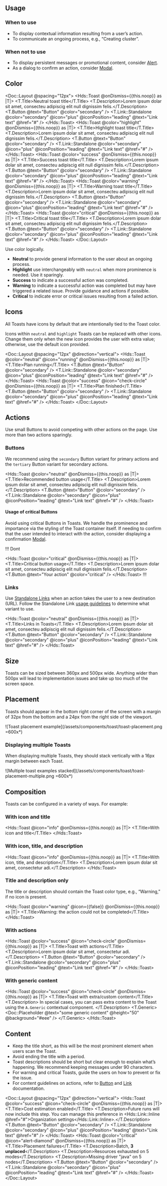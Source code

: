 ## Usage

### When to use

- To display contextual information resulting from a user’s action.
- To communicate an ongoing process, e.g., “Creating cluster”.

### When not to use

- To display persistent messages or promotional content, consider [Alert](/components/alert).
- As a dialog to confirm an action, consider [Modal](/components/modal).

## Color

<Doc::Layout @spacing="12px">
  <Hds::Toast @onDismiss={{this.noop}} as |T|>
    <T.Title>Neutral toast title</T.Title>
    <T.Description>Lorem ipsum dolar sit amet, consecteu adipiscig elit null dignissim felis.</T.Description>
    <T.Button @text="Button" @color="secondary" />
    <T.Link::Standalone @color="secondary" @icon="plus" @iconPosition="leading" @text="Link text" @href="#" />
  </Hds::Toast>
  <Hds::Toast @color="highlight" @onDismiss={{this.noop}} as |T|>
    <T.Title>Highlight toast title</T.Title>
    <T.Description>Lorem ipsum dolar sit amet, consecteu adipiscig elit null dignissim felis.</T.Description>
    <T.Button @text="Button" @color="secondary" />
    <T.Link::Standalone @color="secondary" @icon="plus" @iconPosition="leading" @text="Link text" @href="#" />
  </Hds::Toast>
  <Hds::Toast @color="success" @onDismiss={{this.noop}} as |T|>
    <T.Title>Success toast title</T.Title>
    <T.Description>Lorem ipsum dolar sit amet, consecteu adipiscig elit null dignissim felis.</T.Description>
    <T.Button @text="Button" @color="secondary" />
    <T.Link::Standalone @color="secondary" @icon="plus" @iconPosition="leading" @text="Link text" @href="#" />
  </Hds::Toast>
  <Hds::Toast @color="warning" @onDismiss={{this.noop}} as |T|>
    <T.Title>Warning toast title</T.Title>
    <T.Description>Lorem ipsum dolar sit amet, consecteu adipiscig elit null dignissim felis.</T.Description>
    <T.Button @text="Button" @color="secondary" />
    <T.Link::Standalone @color="secondary" @icon="plus" @iconPosition="leading" @text="Link text" @href="#" />
  </Hds::Toast>
  <Hds::Toast @color="critical" @onDismiss={{this.noop}} as |T|>
    <T.Title>Critical toast title</T.Title>
    <T.Description>Lorem ipsum dolar sit amet, consecteu adipiscig elit null dignissim felis.</T.Description>
    <T.Button @text="Button" @color="secondary" />
    <T.Link::Standalone @color="secondary" @icon="plus" @iconPosition="leading" @text="Link text" @href="#" />
  </Hds::Toast>
</Doc::Layout>

Use color logically.

- **Neutral** to provide general information to the user about an ongoing process.
- **Highlight** use interchangeably with `neutral` when more prominence is needed. Use it sparingly.
- **Success** to indicate a successful action was completed.
- **Warning** to indicate a successful action was completed but may have triggered a related issue. Provide guidance and actions if possible.
- **Critical** to indicate error or critical issues resulting from a failed action.

## Icons

All Toasts have icons by default that are intentionally tied to the Toast color.

Icons within `neutral` and `highlight` Toasts can be replaced with other icons. Change them only when the new icon provides the user with extra value; otherwise, use the default icon provided.

<Doc::Layout @spacing="12px" @direction="vertical">
  <Hds::Toast @color="neutral" @icon="running" @onDismiss={{this.noop}} as |T|>
    <T.Title>Plan running</T.Title>
    <T.Button @text="Button" @color="secondary" />
    <T.Link::Standalone @color="secondary" @icon="plus" @iconPosition="leading" @text="Link text" @href="#" />
  </Hds::Toast>
  <Hds::Toast @color="success" @icon="check-circle" @onDismiss={{this.noop}} as |T|>
    <T.Title>Plan finished</T.Title>
    <T.Button @text="Button" @color="secondary" />
    <T.Link::Standalone @color="secondary" @icon="plus" @iconPosition="leading" @text="Link text" @href="#" />
  </Hds::Toast>
</Doc::Layout>

## Actions

Use small Buttons to avoid competing with other actions on the page. Use more than two actions sparingly.

### Buttons

We recommend using the `secondary` Button variant for primary actions and the `tertiary` Button variant for secondary actions.

<Hds::Toast @color="neutral" @onDismiss={{this.noop}} as |T|>
  <T.Title>Recommended button usage</T.Title>
  <T.Description>Lorem ipsum dolar sit amet, consecteu adipiscig elit null dignissim felis.</T.Description>
  <T.Button @text="Button" @color="secondary" />
  <T.Link::Standalone @color="secondary" @icon="plus" @iconPosition="leading" @text="Link text" @href="#" />
</Hds::Toast>

#### Usage of critical Buttons

Avoid using critical Buttons in Toasts. We handle the prominence and importance via the styling of the Toast container itself. If needing to confirm that the user intended to interact with the action, consider displaying a confirmation [Modal](/components/modal). 

!!! Dont

<Hds::Toast @color="critical" @onDismiss={{this.noop}} as |T|>
  <T.Title>Critical button usage</T.Title>
  <T.Description>Lorem ipsum dolar sit amet, consecteu adipiscig elit null dignissim felis.</T.Description>
  <T.Button @text="Your action" @color="critical" />
</Hds::Toast>
!!!

### Links

Use [Standalone Links](/components/link/standalone) when an action takes the user to a new destination (URL). Follow the Standalone Link [usage guidelines](https://helios.hashicorp.design/components/link/standalone) to determine what variant to use.

<Hds::Toast @color="neutral" @onDismiss={{this.noop}} as |T|>
  <T.Title>Links in Toasts</T.Title>
  <T.Description>Lorem ipsum dolar sit amet, consecteu adipiscig elit null dignissim felis.</T.Description>
  <T.Button @text="Button" @color="secondary" />
  <T.Link::Standalone @color="secondary" @icon="plus" @iconPosition="leading" @text="Link text" @href="#" />
</Hds::Toast>

## Size

Toasts can be sized between 360px and 500px wide. Anything wider than 500px will lead to implementation issues and take up too much of the screen space. 

## Placement

Toasts should appear in the bottom right corner of the screen with a margin of 32px from the bottom and a 24px from the right side of the viewport. 

![Toast placement example](/assets/components/toast/toast-placement.png =600x*)

### Displaying multiple Toasts

When displaying multiple Toasts, they should stack vertically with a 16px margin between each Toast.

![Multiple toast examples stacked](/assets/components/toast/toast-placement-multiple.png =600x*)

## Composition

Toasts can be configured in a variety of ways. For example:

### With icon and title

<Hds::Toast @icon="info" @onDismiss={{this.noop}} as |T|>
  <T.Title>With icon and title</T.Title>
</Hds::Toast>

### With icon, title, and description

<Hds::Toast @icon="info" @onDismiss={{this.noop}} as |T|>
  <T.Title>With icon, title, and description</T.Title>
  <T.Description>Lorem ipsum dolar sit amet, consectetur adi.</T.Description>
</Hds::Toast>

### Title and description only

The title or description should contain the Toast color type, e.g., “Warning,” if no icon is present.

<Hds::Toast @color="warning" @icon={{false}} @onDismiss={{this.noop}} as |T|>
  <T.Title>Warning: the action could not be completed</T.Title>
</Hds::Toast>

### With actions

<Hds::Toast @color="success" @icon="check-circle" @onDismiss={{this.noop}} as |T|>
  <T.Title>Toast with actions</T.Title>
  <T.Description>Lorem ipsum dolar sit amet, consectetur adi.</T.Description>
  <T.Button @text="Button" @color="secondary" />
  <T.Link::Standalone @color="secondary" @icon="plus" @iconPosition="leading" @text="Link text" @href="#" />
</Hds::Toast>

### With generic content

<Hds::Toast @color="success" @icon="check-circle" @onDismiss={{this.noop}} as |T|>
  <T.Title>Toast with extra/custom content</T.Title>
  <T.Description>
    In special cases, you can pass extra content to the Toast using the
    <code>A.Generic</code>
    contextual component.
  </T.Description>
  <T.Generic>
    <Doc::Placeholder @text="some generic content" @height="50" @background="#eee" />
  </T.Generic>
</Hds::Toast>

## Content

- Keep the title short, as this will be the most prominent element when users scan the Toast.
- Avoid ending the title with a period.
- Toast descriptions should be short but clear enough to explain what’s happening. We recommend keeping messages under 90 characters.
- For warning and critical Toasts, guide the users on how to prevent or fix the issue.
- For content guidelines on actions, refer to [Button](/components/button) and [Link](/components/link/standalone) documentation.

<Doc::Layout @spacing="12px" @direction="vertical">
  <Hds::Toast @color="success" @icon="check-circle" @onDismiss={{this.noop}} as |T|>
    <T.Title>Cost estimation enabled</T.Title>
    <T.Description>Future runs will now include this step. You can manage this preference in <Hds::Link::Inline @href="#">Organization settings</Hds::Link::Inline>.</T.Description>
    <T.Button @text="Button" @color="secondary" />
    <T.Link::Standalone @color="secondary" @icon="plus" @iconPosition="leading" @text="Link text" @href="#" />
  </Hds::Toast>
  <Hds::Toast @color="critical" @icon="alert-diamond" @onDismiss={{this.noop}} as |T|>
    <T.Title>Placement failures</T.Title>
    <T.Description>Batch, <strong>3 unplaced</strong></T.Description>
    <T.Description>Resources exhausted on 5 modes</T.Description>
    <T.Description>Missing driver "java" on 5 nodes</T.Description>
    <T.Button @text="Button" @color="secondary" />
    <T.Link::Standalone @color="secondary" @icon="plus" @iconPosition="leading" @text="Link text" @href="#" />
  </Hds::Toast>
</Doc::Layout>